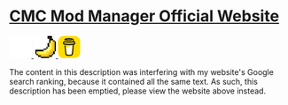 # [CMC Mod Manager Official Website](https://inferno214221.com/cmc-mod-manager)

<a href="https://github.com/Inferno214221/cmc-mod-manager/">
	<img src="./src/assets/github.png" alt="GitHub Repo" style="height: 40px;"/>
</a>
<a href="https://gamebanana.com/tools/14136">
	<img src="./src/assets/gb.png" alt="GameBanana Page" style="height: 40px; image-rendering: pixelated;"/>
</a>
<a href="https://www.buymeacoffee.com/inferno214221">
	<img src="./src/assets/buy-me-a-coffee.png" alt="Buy Me A Coffee" style="height: 40px;">
</a>

The content in this description was interfering with my website's Google search ranking, because it contained all the same text. As such, this description has been emptied, please view the website above instead.
